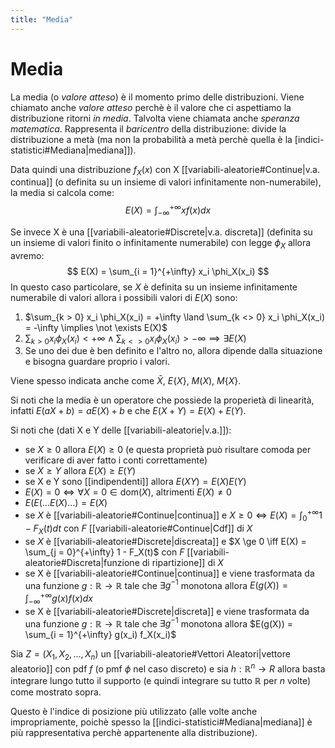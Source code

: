 ```yaml
---
title: "Media"
---
```

# Media
La media (o *valore atteso*) è il momento primo delle distribuzioni. Viene chiamato anche *valore atteso* perchè è il valore che ci aspettiamo la distribuzione ritorni *in media*. Talvolta viene chiamata anche *speranza matematica*. Rappresenta il *baricentro* della distribuzione: divide la distribuzione a metà (ma non la probabilità a metà perchè quella è la [indici-statistici#Mediana|mediana]]).

Data quindi una distribuzione $f_X(x)$ con X [[variabili-aleatorie#Continue|v.a. continua]] (o definita su un insieme di valori infinitamente non-numerabile), la media si calcola come:
$$
    E(X) = \int_{-\infty}^{+\infty} x f(x) dx
$$

Se invece X è una [[variabili-aleatorie#Discrete|v.a. discreta]] (definita su un insieme di valori finito o infinitamente numerabile) con legge $\phi_X$ allora avremo:
$$
    E(X) = \sum_{i = 1}^{+\infty} x_i \phi_X(x_i)
$$
In questo caso particolare, se $X$ è definita su un insieme infinitamente numerabile di valori allora i possibili valori di $E(X)$ sono:
1) $\sum_{k > 0} x_i \phi_X(x_i) = +\infty \land \sum_{k <> 0} x_i \phi_X(x_i) = -\infty \implies \not \exists E(X)$
2) $\sum_{k > 0} x_i \phi_X(x_i) < +\infty \land \sum_{k <> 0} x_i \phi_X(x_i) > -\infty \implies \exists E(X)$
3) Se uno dei due è ben definito e l'altro no, allora dipende dalla situazione e bisogna guardare proprio i valori.

Viene spesso indicata anche come $\bar X$, $E\{X\}$, $M(X)$, $M\{X\}$.

Si noti che la media è un operatore che possiede la properietà di linearità, infatti $E(aX + b) = aE(X) + b$ e che $E(X + Y) = E(X) + E(Y)$.

Si noti che (dati X e Y delle [[variabili-aleatorie|v.a.]]):
- se $X \ge 0$ allora $E(X) \ge 0$ (e questa proprietà può risultare comoda per verificare di aver fatto i conti correttamente)
- se $X \ge Y$ allora $E(X) \ge E(Y)$
- se X e Y sono [[indipendenti]] allora $E(X Y) = E(X) E(Y)$
- $E(X) = 0 \iff \forall X = 0 \in \mathrm{dom}(X)$, altrimenti $E(X) \not = 0$
- $E(E(\ldots E(X) \ldots) = E(X)$
- se $X$ è [[variabili-aleatorie#Continue|continua]] e $X \ge 0 \iff E(X) = \int_0^{+\infty} 1 - F_X(t) dt$ con $F$ [[variabili-aleatorie#Continue|Cdf]] di $X$
- se $X$ è [[variabili-aleatorie#Discrete|discreata]] e $X \ge 0 \iff E(X) = \sum_{j = 0}^{+\infty} 1 - F_X(t)$ con $F$ [[variabili-aleatorie#Discreta|funzione di ripartizione]] di $X$
- se X è [[variabili-aleatorie#Continue|continua]] e viene trasformata da una funzione $g: \mathbb{R} \to \mathbb{R}$ tale che $\exists g^{-1}$ monotona allora $E(g(X)) = \int_{-\infty}^{+\infty} g(x) f(x) dx$
- se X è [[variabili-aleatorie#Discrete|discreta]] e viene trasformata da una funzione $g: \mathbb{R} \to \mathbb{R}$ tale che $\exists g^{-1}$ monotona allora $E(g(X)) = \sum_{i = 1}^{+\infty} g(x_i) f_X(x_i)$

Sia $Z = (X_1, X_2, \dots, X_n)$ un [[variabili-aleatorie#Vettori Aleatori|vettore aleatorio]] con pdf $f$ (o pmf $\phi$ nel caso discreto) e sia $h: \mathbb{R}^n \to R$ allora basta integrare lungo tutto il supporto (e quindi integrare su tutto $\mathbb{R}$ per $n$ volte) come mostrato sopra.

Questo è l'indice di posizione più utilizzato (alle volte anche impropriamente, poichè spesso la [[indici-statistici#Mediana|mediana]] è più rappresentativa perchè appartenente alla distribuzione).